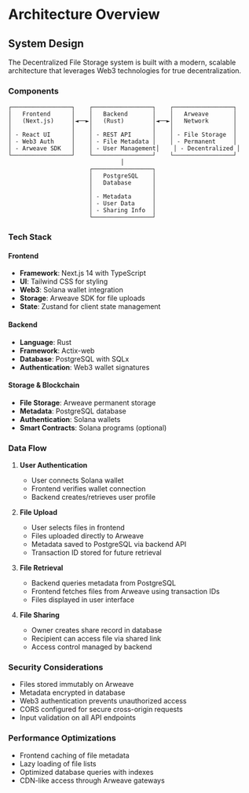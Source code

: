 # Architecture Overview

## System Design

The Decentralized File Storage system is built with a modern, scalable architecture that leverages Web3 technologies for true decentralization.

### Components

```
┌─────────────────┐    ┌─────────────────┐    ┌─────────────────┐
│   Frontend      │    │   Backend       │    │   Arweave       │
│   (Next.js)     │◄──►│   (Rust)        │◄──►│   Network       │
│                 │    │                 │    │                 │
│ - React UI      │    │ - REST API      │    │ - File Storage  │
│ - Web3 Auth     │    │ - File Metadata │    │ - Permanent     │
│ - Arweave SDK   │    │ - User Management│    │ - Decentralized │
└─────────────────┘    └─────────────────┘    └─────────────────┘
                                │
                       ┌─────────────────┐
                       │   PostgreSQL    │
                       │   Database      │
                       │                 │
                       │ - Metadata      │
                       │ - User Data     │
                       │ - Sharing Info  │
                       └─────────────────┘
```

### Tech Stack

#### Frontend
- **Framework**: Next.js 14 with TypeScript
- **UI**: Tailwind CSS for styling
- **Web3**: Solana wallet integration
- **Storage**: Arweave SDK for file uploads
- **State**: Zustand for client state management

#### Backend
- **Language**: Rust
- **Framework**: Actix-web
- **Database**: PostgreSQL with SQLx
- **Authentication**: Web3 wallet signatures

#### Storage & Blockchain
- **File Storage**: Arweave permanent storage
- **Metadata**: PostgreSQL database
- **Authentication**: Solana wallets
- **Smart Contracts**: Solana programs (optional)

### Data Flow

1. **User Authentication**
   - User connects Solana wallet
   - Frontend verifies wallet connection
   - Backend creates/retrieves user profile

2. **File Upload**
   - User selects files in frontend
   - Files uploaded directly to Arweave
   - Metadata saved to PostgreSQL via backend API
   - Transaction ID stored for future retrieval

3. **File Retrieval**
   - Backend queries metadata from PostgreSQL
   - Frontend fetches files from Arweave using transaction IDs
   - Files displayed in user interface

4. **File Sharing**
   - Owner creates share record in database
   - Recipient can access file via shared link
   - Access control managed by backend

### Security Considerations

- Files stored immutably on Arweave
- Metadata encrypted in database
- Web3 authentication prevents unauthorized access
- CORS configured for secure cross-origin requests
- Input validation on all API endpoints

### Performance Optimizations

- Frontend caching of file metadata
- Lazy loading of file lists
- Optimized database queries with indexes
- CDN-like access through Arweave gateways